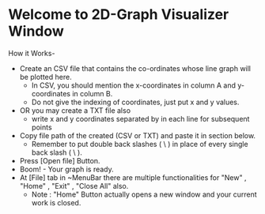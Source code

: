 # Welcome to 2D-Graph Visualizer Window

How it Works-

* Create an CSV file that contains the co-ordinates whose line graph will be plotted here.
	* In CSV, you should mention the x-coordinates in column A and y-coordinates in column B.
	* Do not give the indexing of coordinates, just put x and y values.
* OR you may create a TXT file also
	* write x and y coordinates separated by <spacebar> in each line for subsequent points
* Copy file path of the created (CSV or TXT) and paste it in section below.
	* Remember to put double back slashes ( \\ ) in place of every single back slash ( \ ).
* Press [Open file] Button.
* Boom! - Your graph is ready.
* At [File] tab in ~MenuBar there are multiple functionalities for "New" , "Home" , "Exit" , "Close All" also.
	* Note : "Home" Button actually opens a new window and your current work is closed.
